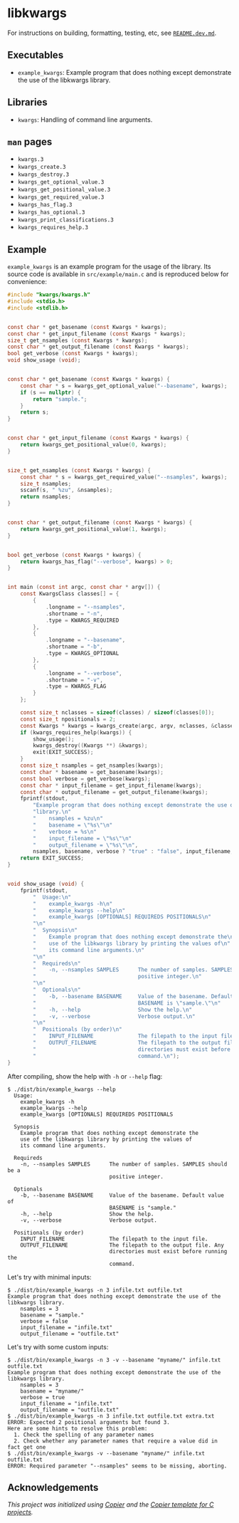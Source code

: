 # libkwargs

For instructions on building, formatting, testing, etc, see [`README.dev.md`](README.dev.md).

## Executables

- `example_kwargs`: Example program that does nothing except demonstrate the use of the libkwargs library.

## Libraries

- `kwargs`: Handling of command line arguments.

## `man` pages

- `kwargs.3`
- `kwargs_create.3`
- `kwargs_destroy.3`
- `kwargs_get_optional_value.3`
- `kwargs_get_positional_value.3`
- `kwargs_get_required_value.3`
- `kwargs_has_flag.3`
- `kwargs_has_optional.3`
- `kwargs_print_classifications.3`
- `kwargs_requires_help.3`

## Example

`example_kwargs` is an example program for the usage of the library. Its source code is available in
`src/example/main.c` and is reproduced below for convenience:

```c
#include "kwargs/kwargs.h"
#include <stdio.h>
#include <stdlib.h>


const char * get_basename (const Kwargs * kwargs);
const char * get_input_filename (const Kwargs * kwargs);
size_t get_nsamples (const Kwargs * kwargs);
const char * get_output_filename (const Kwargs * kwargs);
bool get_verbose (const Kwargs * kwargs);
void show_usage (void);


const char * get_basename (const Kwargs * kwargs) {
    const char * s = kwargs_get_optional_value("--basename", kwargs);
    if (s == nullptr) {
        return "sample.";
    }
    return s;
}


const char * get_input_filename (const Kwargs * kwargs) {
    return kwargs_get_positional_value(0, kwargs);
}


size_t get_nsamples (const Kwargs * kwargs) {
    const char * s = kwargs_get_required_value("--nsamples", kwargs);
    size_t nsamples;
    sscanf(s, " %zu", &nsamples);
    return nsamples;
}


const char * get_output_filename (const Kwargs * kwargs) {
    return kwargs_get_positional_value(1, kwargs);
}


bool get_verbose (const Kwargs * kwargs) {
    return kwargs_has_flag("--verbose", kwargs) > 0;
}


int main (const int argc, const char * argv[]) {
    const KwargsClass classes[] = {
        {
            .longname = "--nsamples",
            .shortname = "-n",
            .type = KWARGS_REQUIRED
        },
        {
            .longname = "--basename",
            .shortname = "-b",
            .type = KWARGS_OPTIONAL
        },
        {
            .longname = "--verbose",
            .shortname = "-v",
            .type = KWARGS_FLAG
        }
    };

    const size_t nclasses = sizeof(classes) / sizeof(classes[0]);
    const size_t npositionals = 2;
    const Kwargs * kwargs = kwargs_create(argc, argv, nclasses, &classes[0], npositionals);
    if (kwargs_requires_help(kwargs)) {
        show_usage();
        kwargs_destroy((Kwargs **) &kwargs);
        exit(EXIT_SUCCESS);
    }
    const size_t nsamples = get_nsamples(kwargs);
    const char * basename = get_basename(kwargs);
    const bool verbose = get_verbose(kwargs);
    const char * input_filename = get_input_filename(kwargs);
    const char * output_filename = get_output_filename(kwargs);
    fprintf(stdout,
        "Example program that does nothing except demonstrate the use of the libkwargs "
        "library.\n"
        "    nsamples = %zu\n"
        "    basename = \"%s\"\n"
        "    verbose = %s\n"
        "    input_filename = \"%s\"\n"
        "    output_filename = \"%s\"\n",
        nsamples, basename, verbose ? "true" : "false", input_filename, output_filename);
    return EXIT_SUCCESS;
}


void show_usage (void) {
    fprintf(stdout,
        "  Usage:\n"
        "    example_kwargs -h\n"
        "    example_kwargs --help\n"
        "    example_kwargs [OPTIONALS] REQUIREDS POSITIONALS\n"
        "\n"
        "  Synopsis\n"
        "    Example program that does nothing except demonstrate the\n"
        "    use of the libkwargs library by printing the values of\n"
        "    its command line arguments.\n"
        "\n"
        "  Requireds\n"
        "    -n, --nsamples SAMPLES      The number of samples. SAMPLES should be a\n"
        "                                positive integer.\n"
        "\n"
        "  Optionals\n"
        "    -b, --basename BASENAME     Value of the basename. Default value of\n"
        "                                BASENAME is \"sample.\"\n"
        "    -h, --help                  Show the help.\n"
        "    -v, --verbose               Verbose output.\n"
        "\n"
        "  Positionals (by order)\n"
        "    INPUT_FILENAME              The filepath to the input file.\n"
        "    OUTPUT_FILENAME             The filepath to the output file. Any\n"
        "                                directories must exist before running the\n"
        "                                command.\n");
}
```

After compiling, show the help with `-h` or `--help` flag:

```console
$ ./dist/bin/example_kwargs --help
  Usage:
    example_kwargs -h
    example_kwargs --help
    example_kwargs [OPTIONALS] REQUIREDS POSITIONALS

  Synopsis
    Example program that does nothing except demonstrate the
    use of the libkwargs library by printing the values of
    its command line arguments.

  Requireds
    -n, --nsamples SAMPLES      The number of samples. SAMPLES should be a
                                positive integer.

  Optionals
    -b, --basename BASENAME     Value of the basename. Default value of
                                BASENAME is "sample."
    -h, --help                  Show the help.
    -v, --verbose               Verbose output.

  Positionals (by order)
    INPUT_FILENAME              The filepath to the input file.
    OUTPUT_FILENAME             The filepath to the output file. Any
                                directories must exist before running the
                                command.
```

Let's try with minimal inputs:

```console
$ ./dist/bin/example_kwargs -n 3 infile.txt outfile.txt
Example program that does nothing except demonstrate the use of the libkwargs library.
    nsamples = 3
    basename = "sample."
    verbose = false
    input_filename = "infile.txt"
    output_filename = "outfile.txt"
```

Let's try with some custom inputs:

```console
$ ./dist/bin/example_kwargs -n 3 -v --basename "myname/" infile.txt outfile.txt
Example program that does nothing except demonstrate the use of the libkwargs library.
    nsamples = 3
    basename = "myname/"
    verbose = true
    input_filename = "infile.txt"
    output_filename = "outfile.txt"
$ ./dist/bin/example_kwargs -n 3 infile.txt outfile.txt extra.txt
ERROR: Expected 2 positional arguments but found 3.
Here are some hints to resolve this problem:
  1. Check the spelling of any parameter names
  2. Check whether any parameter names that require a value did in fact get one
$ ./dist/bin/example_kwargs -v --basename "myname/" infile.txt outfile.txt
ERROR: Required parameter "--nsamples" seems to be missing, aborting.
```

## Acknowledgements

_This project was initialized using [Copier](https://pypi.org/project/copier)
and the [Copier template for C projects](https://github.com/jspaaks/copier-template-for-c-projects)._
